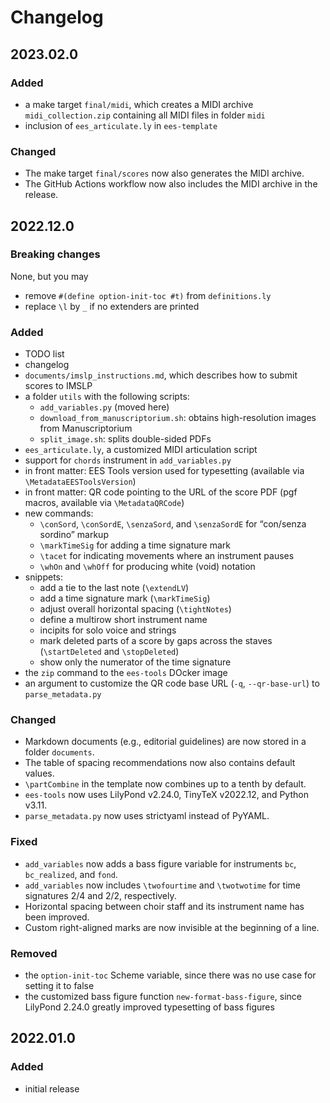 # Changelog

## 2023.02.0

### Added

- a make target `final/midi`, which creates a MIDI archive `midi_collection.zip` containing all MIDI files in folder `midi`
- inclusion of `ees_articulate.ly` in `ees-template`


### Changed

- The make target `final/scores` now also generates the MIDI archive.
- The GitHub Actions workflow now also includes the MIDI archive in the release.


## 2022.12.0

### Breaking changes

None, but you may
- remove `#(define option-init-toc #t)` from `definitions.ly`
- replace `\l` by `_` if no extenders are printed


### Added

- TODO list
- changelog
- `documents/imslp_instructions.md`, which describes how to submit scores to IMSLP
- a folder `utils` with the following scripts:
  - `add_variables.py` (moved here)
  - `download_from_manuscriptorium.sh`: obtains high-resolution images from Manuscriptorium
  - `split_image.sh`: splits double-sided PDFs
- `ees_articulate.ly`, a customized MIDI articulation script
- support for `chords` instrument in `add_variables.py`
- in front matter: EES Tools version used for typesetting (available via `\MetadataEESToolsVersion`)
- in front matter: QR code pointing to the URL of the score PDF (pgf macros, available via `\MetadataQRCode`)
- new commands:
  - `\conSord`, `\conSordE`, `\senzaSord`, and `\senzaSordE` for “con/senza sordino” markup
  - `\markTimeSig` for adding a time signature mark
  - `\tacet` for indicating movements where an instrument pauses
  - `\whOn` and `\whOff` for producing white (void) notation
- snippets:
  - add a tie to the last note (`\extendLV`)
  - add a time signature mark (`\markTimeSig`)
  - adjust overall horizontal spacing (`\tightNotes`)
  - define a multirow short instrument name
  - incipits for solo voice and strings
  - mark deleted parts of a score by gaps across the staves (`\startDeleted` and `\stopDeleted`)
  - show only the numerator of the time signature
- the `zip` command to the `ees-tools` DOcker image
- an argument to customize the QR code base URL (`-q`, `--qr-base-url`) to `parse_metadata.py`


### Changed

- Markdown documents (e.g., editorial guidelines) are now stored in a folder `documents`.
- The table of spacing recommendations now also contains default values.
- `\partCombine` in the template now combines up to a tenth by default.
- `ees-tools` now uses LilyPond v2.24.0, TinyTeX v2022.12, and Python v3.11.
- `parse_metadata.py` now uses strictyaml instead of PyYAML.


### Fixed

- `add_variables` now adds a bass figure variable for instruments `bc`, `bc_realized`, and `fond`.
- `add_variables` now includes `\twofourtime` and `\twotwotime` for time signatures 2/4 and 2/2, respectively.
- Horizontal spacing between choir staff and its instrument name has been improved.
- Custom right-aligned marks are now invisible at the beginning of a line.


### Removed

- the `option-init-toc` Scheme variable, since there was no use case for setting it to false
- the customized bass figure function `new-format-bass-figure`, since LilyPond 2.24.0 greatly improved typesetting of bass figures


## 2022.01.0

### Added

- initial release
